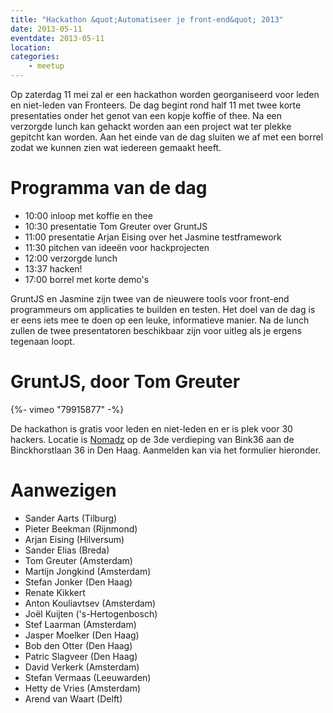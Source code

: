 ```yaml
---
title: "Hackathon &quot;Automatiseer je front-end&quot; 2013"
date: 2013-05-11
eventdate: 2013-05-11
location:
categories:
    - meetup
---
```

Op zaterdag 11 mei zal er een hackathon worden georganiseerd voor leden en niet-leden van Fronteers. De dag begint rond half 11 met twee korte presentaties onder het genot van een kopje koffie of thee. Na een verzorgde lunch kan gehackt worden aan een project wat ter plekke gepitcht kan worden. Aan het einde van de dag sluiten we af met een borrel zodat we kunnen zien wat iedereen gemaakt heeft.

# Programma van de dag

* 10:00 inloop met koffie en thee
* 10:30 presentatie Tom Greuter over GruntJS
* 11:00 presentatie Arjan Eising over het Jasmine testframework
* 11:30 pitchen van ideeën voor hackprojecten
* 12:00 verzorgde lunch
* 13:37 hacken!
* 17:00 borrel met korte demo's

GruntJS en Jasmine zijn twee van de nieuwere tools voor front-end programmeurs om applicaties te builden en testen. Het doel van de dag is er eens iets mee te doen op een leuke, informatieve manier. Na de lunch zullen de twee presentatoren beschikbaar zijn voor uitleg als je ergens tegenaan loopt.

# GruntJS, door Tom Greuter

{%- vimeo "79915877" -%}

De hackathon is gratis voor leden en niet-leden en er is plek voor 30 hackers. Locatie is [Nomadz](http://nomadz.nl) op de 3de verdieping van Bink36 aan de Binckhorstlaan 36 in Den Haag. Aanmelden kan via het formulier hieronder.

# Aanwezigen

* Sander Aarts (Tilburg)
* Pieter Beekman (Rijnmond)
* Arjan Eising (Hilversum)
* Sander Elias (Breda)
* Tom Greuter (Amsterdam)
* Martijn Jongkind (Amsterdam)
* Stefan Jonker (Den Haag)
* Renate Kikkert
* Anton Kouliavtsev (Amsterdam)
* Joël Kuijten ('s-Hertogenbosch)
* Stef Laarman (Amsterdam)
* Jasper Moelker (Den Haag)
* Bob den Otter (Den Haag)
* Patric Slagveer (Den Haag)
* David Verkerk (Amsterdam)
* Stefan Vermaas (Leeuwarden)
* Hetty de Vries (Amsterdam)
* Arend van Waart (Delft)

